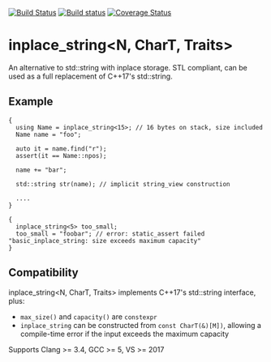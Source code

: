 [![Build Status](https://travis-ci.org/david-grs/inplace_string.svg?branch=master)](https://travis-ci.org/david-grs/inplace_string)
[![Build status](https://ci.appveyor.com/api/projects/status/tjkd7gsfp7vcg4nx/branch/master?svg=true)](https://ci.appveyor.com/project/david-grs/inplace-string/branch/master)
[![Coverage Status](https://coveralls.io/repos/github/david-grs/inplace_string/badge.svg?branch=master)](https://coveralls.io/github/david-grs/inplace_string?branch=master)

inplace_string<N, CharT, Traits>
================================
An alternative to std::string with inplace storage. STL compliant, can be used as a full replacement of C++17's std::string.


Example
-------
```
{
  using Name = inplace_string<15>; // 16 bytes on stack, size included
  Name name = "foo"; 

  auto it = name.find("r");
  assert(it == Name::npos);

  name += "bar";
  
  std::string str(name); // implicit string_view construction

  ....
}

{
  inplace_string<5> too_small;
  too_small = "foobar"; // error: static_assert failed "basic_inplace_string: size exceeds maximum capacity"
}
```



Compatibility
-------------
inplace_string<N, CharT, Traits> implements C++17's std::string interface, plus:
  * `max_size()` and `capacity()` are `constexpr`
  * `inplace_string` can be constructed from `const CharT(&)[M])`, allowing a compile-time error if the input exceeds the maximum capacity

Supports Clang >= 3.4, GCC >= 5, VS >= 2017
